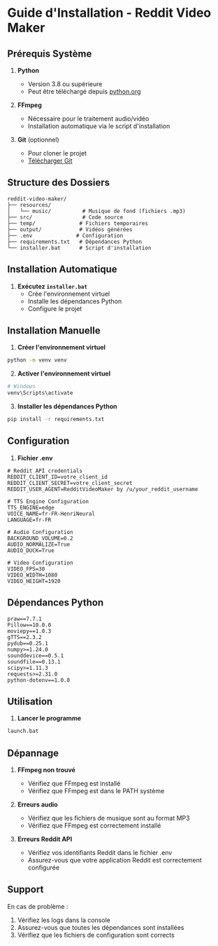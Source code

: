 # Guide d'Installation - Reddit Video Maker

## Prérequis Système

1. **Python**
   - Version 3.8 ou supérieure
   - Peut être téléchargé depuis [python.org](https://www.python.org/downloads/)

2. **FFmpeg**
   - Nécessaire pour le traitement audio/vidéo
   - Installation automatique via le script d'installation

3. **Git** (optionnel)
   - Pour cloner le projet
   - [Télécharger Git](https://git-scm.com/downloads)

## Structure des Dossiers

```
reddit-video-maker/
├── resources/
│   └── music/          # Musique de fond (fichiers .mp3)
├── src/                # Code source
├── temp/              # Fichiers temporaires
├── output/            # Vidéos générées
├── .env              # Configuration
├── requirements.txt   # Dépendances Python
└── installer.bat      # Script d'installation
```

## Installation Automatique

1. **Exécutez `installer.bat`**
   - Crée l'environnement virtuel
   - Installe les dépendances Python
   - Configure le projet

## Installation Manuelle

1. **Créer l'environnement virtuel**
```bash
python -m venv venv
```

2. **Activer l'environnement virtuel**
```bash
# Windows
venv\Scripts\activate
```

3. **Installer les dépendances Python**
```bash
pip install -r requirements.txt
```

## Configuration

1. **Fichier .env**
```env
# Reddit API credentials
REDDIT_CLIENT_ID=votre_client_id
REDDIT_CLIENT_SECRET=votre_client_secret
REDDIT_USER_AGENT=RedditVideoMaker by /u/your_reddit_username

# TTS Engine Configuration
TTS_ENGINE=edge
VOICE_NAME=fr-FR-HenriNeural
LANGUAGE=fr-FR

# Audio Configuration
BACKGROUND_VOLUME=0.2
AUDIO_NORMALIZE=True
AUDIO_DUCK=True

# Video Configuration
VIDEO_FPS=30
VIDEO_WIDTH=1080
VIDEO_HEIGHT=1920
```

## Dépendances Python

```
praw==7.7.1
Pillow==10.0.0
moviepy==1.0.3
gTTS==2.3.2
pydub==0.25.1
numpy>=1.24.0
sounddevice==0.5.1
soundfile==0.13.1
scipy>=1.11.3
requests>=2.31.0
python-dotenv==1.0.0
```

## Utilisation

1. **Lancer le programme**
```bash
launch.bat
```

## Dépannage

1. **FFmpeg non trouvé**
   - Vérifiez que FFmpeg est installé
   - Vérifiez que FFmpeg est dans le PATH système

2. **Erreurs audio**
   - Vérifiez que les fichiers de musique sont au format MP3
   - Vérifiez que FFmpeg est correctement installé

3. **Erreurs Reddit API**
   - Vérifiez vos identifiants Reddit dans le fichier .env
   - Assurez-vous que votre application Reddit est correctement configurée

## Support

En cas de problème :
1. Vérifiez les logs dans la console
2. Assurez-vous que toutes les dépendances sont installées
3. Vérifiez que les fichiers de configuration sont corrects
